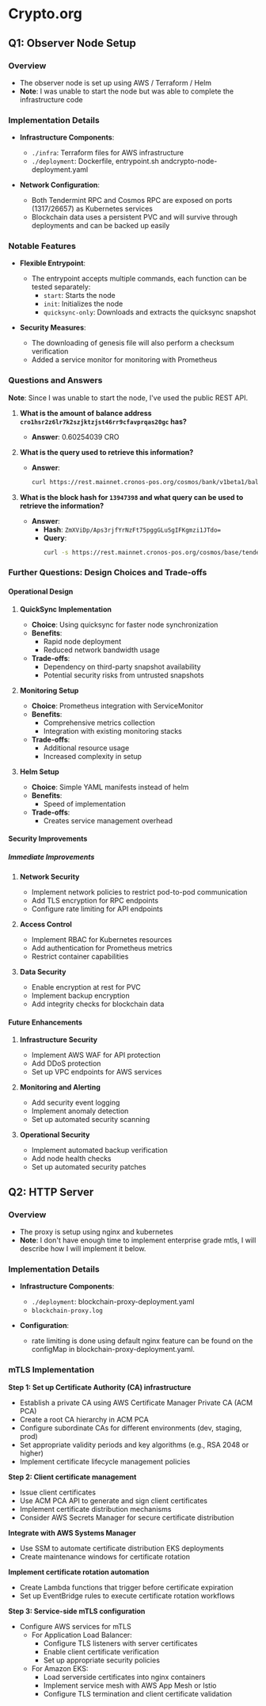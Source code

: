 # Crypto.org

## Q1: Observer Node Setup

### Overview
- The observer node is set up using AWS / Terraform / Helm
- **Note**: I was unable to start the node but was able to complete the infrastructure code

### Implementation Details
- **Infrastructure Components**:
  - `./infra`: Terraform files for AWS infrastructure
  - `./deployment`: Dockerfile, entrypoint.sh andcrypto-node-deployment.yaml

- **Network Configuration**:
  - Both Tendermint RPC and Cosmos RPC are exposed on ports (1317/26657) as Kubernetes services
  - Blockchain data uses a persistent PVC and will survive through deployments and can be backed up easily

### Notable Features
- **Flexible Entrypoint**:
  - The entrypoint accepts multiple commands, each function can be tested separately:
    - `start`: Starts the node
    - `init`: Initializes the node
    - `quicksync-only`: Downloads and extracts the quicksync snapshot

- **Security Measures**:
  - The downloading of genesis file will also perform a checksum verification
  - Added a service monitor for monitoring with Prometheus

### Questions and Answers
**Note**: Since I was unable to start the node, I've used the public REST API.

1. **What is the amount of balance address `cro1hsr2z6lr7k2szjktzjst46rr9cfavprqas20gc` has?**
   - **Answer**: 0.60254039 CRO

2. **What is the query used to retrieve this information?**
   - **Answer**:
     ```bash
     curl https://rest.mainnet.cronos-pos.org/cosmos/bank/v1beta1/balances/cro1hsr2z6lr7k2szjktzjst46rr9cfavprqas20gc
     ```

3. **What is the block hash for `13947398` and what query can be used to retrieve the information?**
   - **Answer**:
     - **Hash**: `ZmXViDp/Aps3rjfYrNzFt75pggGLuSgIFKgmzi1JTdo=`
     - **Query**:
       ```bash
       curl -s https://rest.mainnet.cronos-pos.org/cosmos/base/tendermint/v1beta1/blocks/13947398 | jq -r '.block_id.hash'
       ```

### Further Questions: Design Choices and Trade-offs

#### Operational Design
1. **QuickSync Implementation**
   - **Choice**: Using quicksync for faster node synchronization
   - **Benefits**:
     - Rapid node deployment
     - Reduced network bandwidth usage
   - **Trade-offs**:
     - Dependency on third-party snapshot availability
     - Potential security risks from untrusted snapshots

2. **Monitoring Setup**
   - **Choice**: Prometheus integration with ServiceMonitor
   - **Benefits**:
     - Comprehensive metrics collection
     - Integration with existing monitoring stacks
   - **Trade-offs**:
     - Additional resource usage
     - Increased complexity in setup

2. **Helm Setup**
   - **Choice**: Simple YAML manifests instead of helm
   - **Benefits**:
     - Speed of implementation
   - **Trade-offs**:
     - Creates service management overhead

#### Security Improvements

##### Immediate Improvements
1. **Network Security**
   - Implement network policies to restrict pod-to-pod communication
   - Add TLS encryption for RPC endpoints
   - Configure rate limiting for API endpoints

2. **Access Control**
   - Implement RBAC for Kubernetes resources
   - Add authentication for Prometheus metrics
   - Restrict container capabilities

3. **Data Security**
   - Enable encryption at rest for PVC
   - Implement backup encryption
   - Add integrity checks for blockchain data

#### Future Enhancements
1. **Infrastructure Security**
   - Implement AWS WAF for API protection
   - Add DDoS protection
   - Set up VPC endpoints for AWS services

2. **Monitoring and Alerting**
   - Add security event logging
   - Implement anomaly detection
   - Set up automated security scanning

3. **Operational Security**
   - Implement automated backup verification
   - Add node health checks
   - Set up automated security patches


## Q2: HTTP Server

### Overview
- The proxy is setup using nginx and kubernetes
- **Note**: I don't have enough time to implement enterprise grade mtls, I will describe how I will implement it below.

### Implementation Details
- **Infrastructure Components**:
  - `./deployment`: blockchain-proxy-deployment.yaml
  - `blockchain-proxy.log`

- **Configuration**:
  - rate limiting is done using default nginx feature can be found on the configMap in blockchain-proxy-deployment.yaml.

### mTLS Implementation

**Step 1: Set up Certificate Authority (CA) infrastructure**
- Establish a private CA using AWS Certificate Manager Private CA (ACM PCA)
- Create a root CA hierarchy in ACM PCA
- Configure subordinate CAs for different environments (dev, staging, prod)
- Set appropriate validity periods and key algorithms (e.g., RSA 2048 or higher)
- Implement certificate lifecycle management policies

**Step 2: Client certificate management**
- Issue client certificates
- Use ACM PCA API to generate and sign client certificates
- Implement certificate distribution mechanisms
- Consider AWS Secrets Manager for secure certificate distribution

**Integrate with AWS Systems Manager**
- Use SSM to automate certificate distribution EKS deployments
- Create maintenance windows for certificate rotation

**Implement certificate rotation automation**
- Create Lambda functions that trigger before certificate expiration
- Set up EventBridge rules to execute certificate rotation workflows

**Step 3: Service-side mTLS configuration**
- Configure AWS services for mTLS
  - For Application Load Balancer:
    - Configure TLS listeners with server certificates
    - Enable client certificate verification
    - Set up appropriate security policies
  - For Amazon EKS:
    - Load serverside certificates into nginx containers
    - Implement service mesh with AWS App Mesh or Istio
    - Configure TLS termination and client certificate validation

